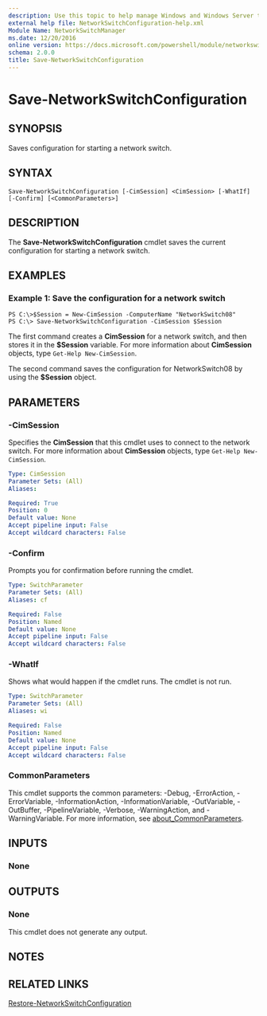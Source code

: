 ```yaml
---
description: Use this topic to help manage Windows and Windows Server technologies with Windows PowerShell.
external help file: NetworkSwitchConfiguration-help.xml
Module Name: NetworkSwitchManager
ms.date: 12/20/2016
online version: https://docs.microsoft.com/powershell/module/networkswitchmanager/save-networkswitchconfiguration?view=windowsserver2022-ps&wt.mc_id=ps-gethelp
schema: 2.0.0
title: Save-NetworkSwitchConfiguration
---
```


# Save-NetworkSwitchConfiguration

## SYNOPSIS
Saves configuration for starting a network switch.

## SYNTAX

```
Save-NetworkSwitchConfiguration [-CimSession] <CimSession> [-WhatIf] [-Confirm] [<CommonParameters>]
```

## DESCRIPTION
The **Save-NetworkSwitchConfiguration** cmdlet saves the current configuration for starting a network switch.

## EXAMPLES

### Example 1: Save the configuration for a network switch
```
PS C:\>$Session = New-CimSession -ComputerName "NetworkSwitch08"
PS C:\> Save-NetworkSwitchConfiguration -CimSession $Session
```

The first command creates a **CimSession** for a network switch, and then stores it in the **$Session** variable.
For more information about **CimSession** objects, type `Get-Help New-CimSession`.

The second command saves the configuration for NetworkSwitch08 by using the **$Session** object.

## PARAMETERS

### -CimSession
Specifies the **CimSession** that this cmdlet uses to connect to the network switch.
For more information about **CimSession** objects, type `Get-Help New-CimSession`.

```yaml
Type: CimSession
Parameter Sets: (All)
Aliases: 

Required: True
Position: 0
Default value: None
Accept pipeline input: False
Accept wildcard characters: False
```

### -Confirm
Prompts you for confirmation before running the cmdlet.

```yaml
Type: SwitchParameter
Parameter Sets: (All)
Aliases: cf

Required: False
Position: Named
Default value: None
Accept pipeline input: False
Accept wildcard characters: False
```

### -WhatIf
Shows what would happen if the cmdlet runs. The cmdlet is not run.

```yaml
Type: SwitchParameter
Parameter Sets: (All)
Aliases: wi

Required: False
Position: Named
Default value: None
Accept pipeline input: False
Accept wildcard characters: False
```

### CommonParameters
This cmdlet supports the common parameters: -Debug, -ErrorAction, -ErrorVariable, -InformationAction, -InformationVariable, -OutVariable, -OutBuffer, -PipelineVariable, -Verbose, -WarningAction, and -WarningVariable. For more information, see [about_CommonParameters](https://go.microsoft.com/fwlink/?LinkID=113216).

## INPUTS

### None

## OUTPUTS

### None
This cmdlet does not generate any output.

## NOTES

## RELATED LINKS

[Restore-NetworkSwitchConfiguration](./Restore-NetworkSwitchConfiguration.md)

